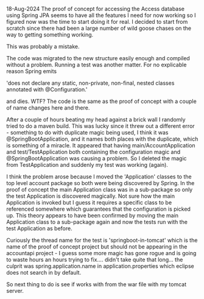 18-Aug-2024 The proof of concept for accessing the Access database using Spring JPA seems to have
all the features I need for now working so I figured now was the time to start doing it for real. 
I decided to start from scratch since there had been a large number of wild goose chases on the way
to getting something working. 

This was probably a mistake.

The code was migrated to the new structure easily enough and compiled without a problem.
Running a test was another matter. For no explicable reason Spring emits

'does not declare any static, non-private, non-final, nested classes annotated with @Configuration.'

and dies. WTF? The code is the same as the proof of concept with a couple of name changes here and there.

After a couple of hours beating my head against a brick wall I randomly tried to do a
maven build. This was lucky since it threw out a different error - something to do
with duplicate magic being used, I think it was @SpringBootApplication, and it names both places
with the duplicate, which is something of a miracle. It appeared that having main/AccountApplication and
test/TestApplication both containing the configuration magic and @SpringBootApplication was causing a
problem. So I deleted the magic from TestApplication and suddenly my test was working (again).

I think the problem arose because I moved the 'Application' classes to the top level account package so
both were being discovered by Spring. In the proof of concept the main Application class was in a sub-package
so only the test Application is discovered magically. Not sure how the main Application is invoked but I guess
it requires a specific class to be referenced somewhere which guarantees that the configuration is picked up. This 
theory appears to have been confirmed by moving the main Application class to a sub-package again and
now the tests run with the test Application as before.

Curiously the thread name for the test is 'springboot-in-tomcat' which is the name of the proof of concept project
but should not be appearing in the accountapi project - I guess some more magic has gone rogue and is going to waste
hours an hours trying to fix.... didn't take quite that long... the culprit was spring.application.name in 
application.properties which eclipse does not search in by default.

So next thing to do is see if works with from the war file with my tomcat server.